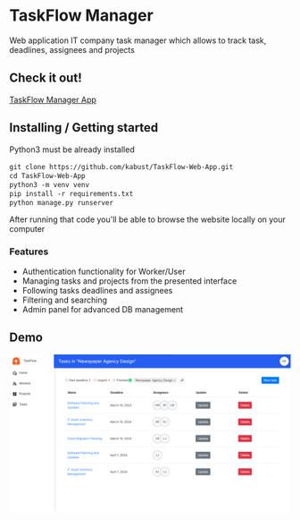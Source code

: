 # TaskFlow Manager

Web application IT company task manager which allows to track task, deadlines, assignees and projects

## Check it out!

[TaskFlow Manager App](https://taskflow-6pzs.onrender.com)

## Installing / Getting started

Python3 must be already installed

```shell
git clone https://github.com/kabust/TaskFlow-Web-App.git
cd TaskFlow-Web-App
python3 -m venv venv
pip install -r requirements.txt
python manage.py runserver
```

After running that code you'll be able to browse the website locally on your computer

### Features

* Authentication functionality for Worker/User
* Managing tasks and projects from the presented interface
* Following tasks deadlines and assignees
* Filtering and searching
* Admin panel for advanced DB management


## Demo
![Website Interface](demo.png)